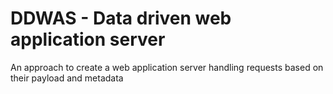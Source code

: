 # DDWAS - Data driven web application server

An approach to create a web application server handling requests
based on their payload and metadata
